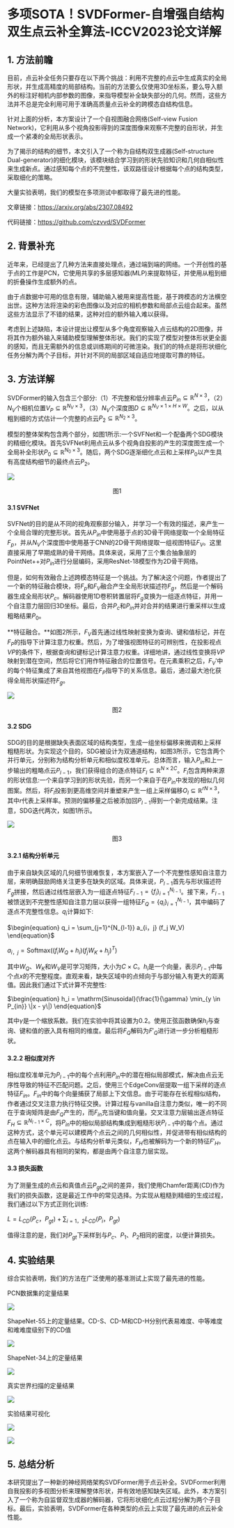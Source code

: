 # 多项SOTA！SVDFormer-自增强自结构双生点云补全算法-ICCV2023论文详解

## 1. 方法前瞻

目前，点云补全任务只要存在以下两个挑战：利用不完整的点云中生成真实的全局形状，并生成高精度的局部结构。当前的方法要么仅使用3D坐标系，要么导入额外的标注好相机内部参数的图像，来指导模型补全缺失部分的几何。然而，这些方法并不总是完全利用可用于准确高质量点云补全的跨模态自结构信息。

针对上面的分析，本方案设计了一个自视图融合网络(Self-view Fusion Network)，它利用从多个视角投影得到的深度图像来观察不完整的自形状，并生成一个紧凑的全局形状表示。

为了揭示的结构的细节，本文引入了一个称为自结构双生成器(Self-structure Dual-generator)的细化模块，该模块结合学习到的形状先验知识和几何自相似性来生成新点。通过感知每个点的不完整性，该双路径设计根据每个点的结构类型，采取细化的策略。

大量实验表明，我们的模型在多项测试中都取得了最先进的性能。

文章链接：https://arxiv.org/abs/2307.08492

代码链接：https://github.com/czvvd/SVDFormer



## 2. 背景补充

近年来，已经提出了几种方法来直接处理点，通过端到端的网络。一个开创性的基于点的工作是PCN，它使用共享的多层感知器(MLP)来提取特征，并使用从粗到细的折叠操作生成额外的点。

由于点数据中可用的信息有限，辅助输入被用来提高性能，基于跨模态的方法横空出世。这种方法将渲染的彩色图像以及对应的相机参数和局部点云组合起来。虽然这些方法显示了不错的结果，这种对应的额外输入难以获得。

考虑到上述缺陷，本设计提出让模型从多个角度观察输入点云结构的2D图像，并将其作为额外输入来辅助模型理解整体形状。我们的实现了模型对整体形状更全面的感知，而且无需额外的信息或训练期间的可微渲染。我们的的特点是将形状细化任务分解为两个子目标，并针对不同的局部区域自适应地提取可靠的特征。

## 3. 方法详解

SVDFormer的输入包含三个部分:（1）不完整和低分辨率点云$P_{in} \subseteq \mathbb{R}^{N \times 3}$，（2）$N_V$个相机位置$V_P \subseteq \mathbb{R}^{N_V \times 3}$，（3）$N_V$个深度图$D \subseteq \mathbb{R}^{N_V \times 1 \times H \times W}$。之后，以从粗到细的方式估计一个完整的点云$P_2 \subseteq \mathbb{R}^{N_2 \times 3}$。

模型的整体架构包含两个部分，如图1所示:一个SVFNet和一个配备两个SDG模块的精细化模块。首先SVFNet利用点云从多个视角自投影的产生的深度图生成一个全局补全形状$P_0 \subseteq \mathbb{R}^{N_0 \times 3}$。随后，两个SDG逐渐细化点云和上采样$P_0$以产生具有高度结构细节的最终点云$P_2$。

![](https://files.mdnice.com/user/46171/92db6435-986f-4f19-9e35-89db908db0d9.png)

<center>图1</center>

#### 3.1 SVFNet

SVFNet的目的是从不同的视角观察部分输入，并学习一个有效的描述，来产生一个全局合理的完整形状。首先从$P_{in}$中使用基于点的3D骨干网络提取一个全局特征$F_p$，并从$N_V$个深度图中使用基于CNN的2D骨干网络提取一组视图特征$F_V$。这里直接采用了早期成熟的骨干网络。具体来说，采用了三个集合抽象层的PointNet++对$P_{in}$进行分层编码，采用ResNet-18模型作为2D骨干网络。

但是，如何有效融合上述跨模态特征是一个挑战。为了解决这个问题，作者提出了一个新的特征融合模块，将$F_p$和$F_V$融合产生全局形状描述符$F_g$，然后是一个解码器生成全局形状$P_c$。解码器使用1D卷积转置层将$F_g$变换为一组逐点特征，并用一个自注意力层回归3D坐标。最后，合并$P_c$和$P_{in}$并对合并的结果进行重采样以生成粗略结果$P_0$。

**特征融合。**如图2所示，$F_V$首先通过线性映射变换为查询、键和值标记，并在$F_P$的指导下计算注意力权重。然后，为了增强视图特征的可辨别性，在投影视点$VP$的条件下，根据查询和键标记计算注意力权重。详细地讲，通过线性变换将$VP$映射到潜在空间，然后将它们用作特征融合的位置信号。在元素乘积之后，$F_V'$中的每个特征集成了来自其他视图在$F_P$指导下的关系信息。最后，通过最大池化获得全局形状描述符$F_g$。

![](https://files.mdnice.com/user/46171/6e6bb84e-0573-4839-8b40-5719583f46c6.png)

<center>图2</center>

#### 3.2 SDG 

SDG的目的是根据缺失表面区域的结构类型，生成一组坐标偏移来微调和上采样粗糙形状。为实现这个目的，SDG被设计为双通道结构，如图3所示，它包含两个并行单元，分别称为结构分析单元和相似度校准单元。总体而言，输入$P_{in}$和上一步输出的粗略点云$P_{l-1}$，我们获得组合的逐点特征$F_l \subseteq \mathbb{R}^{N \times 2C}$。$F_l$包含两种来源的形状信息:一个来自学习到的形状先验，而另一个来自于在$P_{in}$中发现的相似几何图案。然后，将$F_l$投影到更高维空间并重塑来产生一组上采样偏移$O_l \subseteq \mathbb{R}^{rN \times 3}$，其中$r$代表上采样率。预测的偏移量之后被添加回$P_{l-1}$得到一个新完成结果。注意，SDG迭代两次，如图1所示。

![](https://files.mdnice.com/user/46171/53863e51-c4ae-4fdb-a393-9e6bed4d15a3.png)

<center>图3</center>

#### 3.2.1 结构分析单元

由于来自缺失区域的几何细节很难恢复，本方案嵌入了一个不完整性感知自注意力层，来明确鼓励网络关注更多在缺失的区域。具体来说，$P_{l-1}$首先与形状描述符$F_g$拼接，然后通过线性层嵌入为一组逐点特征$F_{l-1} = \{f_i\}_{i=1}^{N_{l-1}}$。接下来，$F_{l-1}$被馈送到不完整性感知自注意力层以获得一组特征$F_Q = \{q_i\}_{i=1}^{N_{l-1}}$，其中编码了逐点不完整性信息。$q_i$计算如下:

$\begin{equation}
q_i = \sum_{j=1}^{N_{l-1}} a_{i，j} (f_j W_V) 
\end{equation}$

$\begin{equation} 
a_{i，j} = \mathrm{Softmax}((f_i W_Q + h_i) (f_j W_K + h_j)^T)
\end{equation}$

其中$W_Q$、$W_K$和$W_V$是可学习矩阵，大小为$C \times C$。$h_i$是一个向量，表示$P_{l-1}$中每个点$x$的不完整程度。直观来看，缺失区域中的点倾向于与部分输入有更大的距离值。因此我们通过下式计算不完整性:

$\begin{equation}
h_i = \mathrm{Sinusoidal}(\frac{1}{\gamma} \min_{y \in P_{in}} \|x - y\|)
\end{equation}$

其中$\gamma$是一个缩放系数。我们在实验中将其设置为0.2。使用正弦函数确保$h_i$与查询、键和值的嵌入具有相同的维度。最后将$F_Q$解码为$F'_Q$进行进一步分析粗糙形状。

#### 3.2.2 相似度对齐

相似度校准单元为$P_{l-1}$中的每个点利用$P_{in}$中的潜在相似局部模式，解决由点云无序性导致的特征不匹配问题。之后，使用三个EdgeConv层提取一组下采样的逐点特征$F_{in}$。$F_{in}$中的每个向量捕获了局部上下文信息。由于可能存在长程相似结构，作者通过交叉注意力执行特征交换。计算过程与vanilla自注意力类似，唯一的不同在于查询矩阵是由$F_Q$产生的，而$F_{in}$充当键和值向量。交叉注意力层输出逐点特征$F_H \subseteq \mathbb{R}^{N_{l-1} \times C}$，将$P_{in}$中的相似局部结构集成到粗糙形状$P_{l-1}$中的每个点。通过这种方式，这个单元可以建模两个点云之间的几何相似性，并促进带有相似结构的点在输入中的细化点云。与结构分析单元类似，$F_H$也被解码为一个新的特征$F'_H$。这两个解码器具有相同的架构，都是由两个自注意力层实现。

#### 3.3 损失函数

为了测量生成的点云和真值点云$P_{gt}$之间的差异，我们使用Chamfer距离(CD)作为我们的损失函数，这是最近工作中的常见选择。为实现从粗糙到精细的生成过程，我们通过以下方式正则化训练:

$\begin{equation} 
L = L_{CD}(P_c， P_{gt}) + \sum_{i=1，2} L_{CD}(P_i， P_{gt})
\end{equation}$

值得注意的是，我们对$P_{gt}$下采样到与$P_c$、$P_1$、$P_2$相同的密度，以便计算损失。

## 4. 实验结果

综合实验表明，我们的方法在广泛使用的基准测试上实现了最先进的性能。

PCN数据集的定量结果

![](https://files.mdnice.com/user/46171/5b006175-0a57-4792-9d2d-dc1671ad01c7.png)

ShapeNet-55上的定量结果。CD-S、CD-M和CD-H分别代表易难度、中等难度和难难度级别下的CD值

![](https://files.mdnice.com/user/46171/094ad8e9-72e3-4fb6-b447-6777a1c3b17a.png)

ShapeNet-34上的定量结果

![](https://files.mdnice.com/user/46171/72c54c97-cf5d-408b-b0d4-c02b89bdbf4f.png)

真实世界扫描的定量结果

![](https://files.mdnice.com/user/46171/741dd4fa-7f6a-46bb-a41b-331a33268391.png)

实验结果可视化

![](https://files.mdnice.com/user/46171/048a39ba-08c1-41a4-9940-68a44258f9a7.png)

![](https://files.mdnice.com/user/46171/30037d24-12fc-420a-899a-c94c5eacdd74.png)



## 5. 总结分析

本研究提出了一种新的神经网络架构SVDFormer用于点云补全。SVDFormer利用自我投影的多视图分析来理解整体形状，并有效地感知缺失区域。此外，本方案引入了一个称为自监督双生成器的解码器，它将形状细化点云过程分解为两个子目标。最后，实验表明，SVDFormer在各种类型的点云上实现了最先进的点云补全性能。
